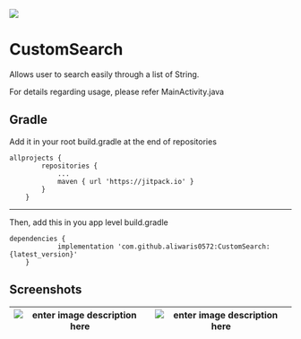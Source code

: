 
[![](https://jitpack.io/v/aliwaris0572/CustomSearch.svg)](https://jitpack.io/#aliwaris0572/CustomSearch)

# CustomSearch
Allows user to search easily through a list of String.

For details regarding usage, please refer MainActivity.java

## Gradle
Add it in your root build.gradle at the end of repositories

    allprojects {
		    repositories {
			    ...
			    maven { url 'https://jitpack.io' }
		    }
	    }
  
---------------------------------------------------------------

Then, add this in you app level build.gradle

    dependencies {
	            implementation 'com.github.aliwaris0572:CustomSearch:{latest_version}'
	    }

## Screenshots
|  ![enter image description here](https://ptpb.pw/Uzr2.png)| ![enter image description here](https://ptpb.pw/ycV8.png) |
|--|--|

